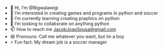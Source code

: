 - 👋 Hi, I’m @Bigwalawigi
- 👀 I’m interested in creating games and programs in python and soccer
- 🌱 I’m currently learning creating praphics on python
- 💞️ I’m looking to collaborate on anything python
- 📫 How to reach me JacobJoaoSousa@gmail.com
- 😄 Pronouns: Call me whatever you want, but im a boy
- ⚡ Fun fact: My dream job is a soccer manager

<!---
Bigwalawigi/Bigwalawigi is a ✨ special ✨ repository because its `README.md` (this file) appears on your GitHub profile.
You can click the Preview link to take a look at your changes.
--->
